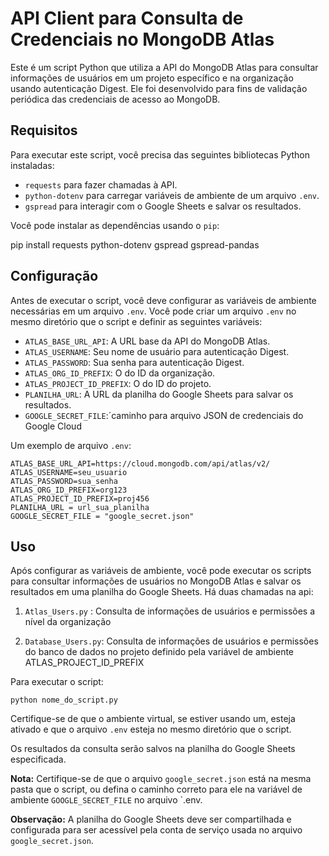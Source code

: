 # API Client para Consulta de Credenciais no MongoDB Atlas

Este é um script Python que utiliza a API do MongoDB Atlas para consultar informações de usuários em um projeto específico e na organização usando autenticação Digest. Ele foi desenvolvido para fins de validação periódica das credenciais de acesso ao MongoDB.


## Requisitos

Para executar este script, você precisa das seguintes bibliotecas Python instaladas:

- `requests` para fazer chamadas à API.
- `python-dotenv` para carregar variáveis de ambiente de um arquivo `.env`.
- `gspread` para interagir com o Google Sheets e salvar os resultados.

Você pode instalar as dependências usando o `pip`:

pip install requests python-dotenv gspread gspread-pandas


## Configuração

Antes de executar o script, você deve configurar as variáveis de ambiente necessárias em um arquivo `.env`. Você pode criar um arquivo `.env` no mesmo diretório que o script e definir as seguintes variáveis:

- `ATLAS_BASE_URL_API`: A URL base da API do MongoDB Atlas.
- `ATLAS_USERNAME`: Seu nome de usuário para autenticação Digest.
- `ATLAS_PASSWORD`: Sua senha para autenticação Digest.
- `ATLAS_ORG_ID_PREFIX`: O do ID da organização.
- `ATLAS_PROJECT_ID_PREFIX`: O do ID do projeto.
- `PLANILHA_URL`: A URL da planilha do Google Sheets para salvar os resultados.
- `GOOGLE_SECRET_FILE`:´caminho para arquivo JSON de credenciais do Google Cloud


Um exemplo de arquivo `.env`:
```
ATLAS_BASE_URL_API=https://cloud.mongodb.com/api/atlas/v2/
ATLAS_USERNAME=seu_usuario
ATLAS_PASSWORD=sua_senha
ATLAS_ORG_ID_PREFIX=org123
ATLAS_PROJECT_ID_PREFIX=proj456
PLANILHA_URL = url_sua_planilha
GOOGLE_SECRET_FILE = "google_secret.json"
```

## Uso

Após configurar as variáveis de ambiente, você pode executar os scripts para consultar informações de usuários no MongoDB Atlas e salvar os resultados em uma planilha do Google Sheets. Há duas chamadas na api:

1. `Atlas_Users.py` : Consulta de informações de usuários e permissões a nível da organização

2. `Database_Users.py`: Consulta de informações de usuários e permissões do banco de dados no projeto definido pela variável de ambiente ATLAS_PROJECT_ID_PREFIX

Para executar o script:

`python nome_do_script.py`


Certifique-se de que o ambiente virtual, se estiver usando um, esteja ativado e que o arquivo `.env` esteja no mesmo diretório que o script.

Os resultados da consulta serão salvos na planilha do Google Sheets especificada.

**Nota:** Certifique-se de que o arquivo `google_secret.json` está na mesma pasta que o script, ou defina o caminho correto para ele na variável de ambiente `GOOGLE_SECRET_FILE` no arquivo `.env.

**Observação:** A planilha do Google Sheets deve ser compartilhada e configurada para ser acessível pela conta de serviço usada no arquivo `google_secret.json`. 
